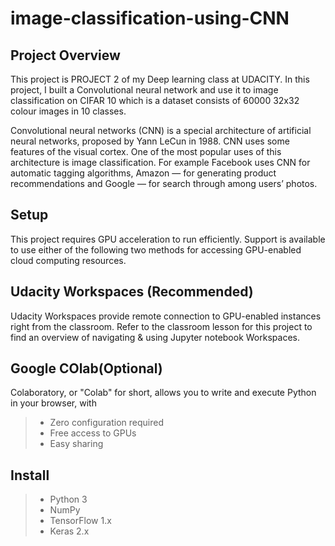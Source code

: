 # image-classification-using-CNN

## Project Overview

This project is PROJECT 2 of my Deep learning class at UDACITY. In this project, I built a Convolutional neural network and use it to image classification on CIFAR 10 which is a dataset consists of 60000 32x32 colour images in 10 classes.

Convolutional neural networks (CNN) is a special architecture of artificial neural networks, proposed by Yann LeCun in 1988. CNN uses some features of the visual cortex. One of the most popular uses of this architecture is image classification. For example Facebook uses CNN for automatic tagging algorithms, Amazon — for generating product recommendations and Google — for search through among users’ photos.

## Setup

This project requires GPU acceleration to run efficiently. Support is available to use either of the following two methods for accessing GPU-enabled cloud computing resources.

## Udacity Workspaces (Recommended)

Udacity Workspaces provide remote connection to GPU-enabled instances right from the classroom. Refer to the classroom lesson for this project to find an overview of navigating & using Jupyter notebook Workspaces.

## Google COlab(Optional)

Colaboratory, or "Colab" for short, allows you to write and execute Python in your browser, with

> - Zero configuration required
> - Free access to GPUs
> - Easy sharing

## Install

> - Python 3
> - NumPy
> - TensorFlow 1.x
> - Keras 2.x
